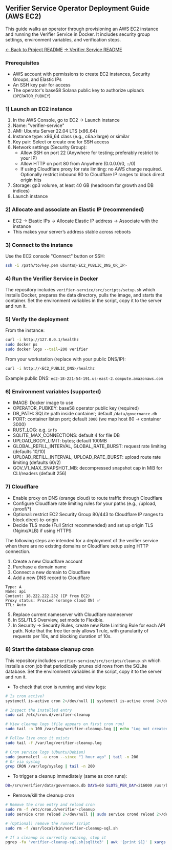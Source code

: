 ## Verifier Service Operator Deployment Guide (AWS EC2)

This guide walks an operator through provisioning an AWS EC2 instance and running the Verifier Service in Docker. It includes security group settings, environment variables, and verification steps.

[← Back to Project README](../README.md)
[→ Verifier Service README](README.md)

### Prerequisites

- AWS account with permissions to create EC2 instances, Security Groups, and Elastic IPs
- An SSH key pair for access
- The operator's base58 Solana public key to authorize uploads (`OPERATOR_PUBKEY`)

### 1) Launch an EC2 instance

1. In the AWS Console, go to EC2 → Launch instance
2. Name: "verifier-service"
3. AMI: Ubuntu Server 22.04 LTS (x86_64)
4. Instance type: x86_64 class (e.g., c6a.xlarge) or similar
5. Key pair: Select or create one for SSH access
6. Network settings (Security Group):
   - Allow SSH on port 22 (Anywhere for testing; preferably restrict to your IP)
   - Allow HTTP on port 80 from Anywhere (0.0.0.0/0, ::/0)
   - If using Cloudflare proxy for rate limiting: no AWS change required. Optionally restrict inbound 80 to Cloudflare IP ranges to block direct origin hits
7. Storage: gp3 volume, at least 40 GB (headroom for growth and DB indices)
8. Launch instance

### 2) Allocate and associate an Elastic IP (recommended)

- EC2 → Elastic IPs → Allocate Elastic IP address → Associate with the instance
- This makes your server’s address stable across reboots

### 3) Connect to the instance

Use the EC2 console "Connect" button or SSH:

```bash
ssh -i /path/to/key.pem ubuntu@<EC2_PUBLIC_DNS_OR_IP>
```

### 4) Run the Verifier Service in Docker

The repository includes `verifier-service/src/scripts/setup.sh` which installs Docker, prepares the data directory, pulls the image, and starts the container. Set the environment variables in the script, copy it to the server and run it.

### 5) Verify the deployment

From the instance:

```bash
curl -i http://127.0.0.1/healthz
sudo docker ps
sudo docker logs --tail=200 verifier
```

From your workstation (replace with your public DNS/IP):

```bash
curl -i http://<EC2_PUBLIC_DNS>/healthz
```

Example public DNS: `ec2-18-221-54-191.us-east-2.compute.amazonaws.com`

### 6) Environment variables (supported)

- IMAGE: Docker image to use
- OPERATOR_PUBKEY: base58 operator public key (required)
- DB_PATH: SQLite path inside container; default `/data/governance.db`
- PORT: container listen port; default `3000` (we map host 80 → container 3000)
- RUST_LOG: e.g. `info`
- SQLITE_MAX_CONNECTIONS: default 4 for file DB
- UPLOAD_BODY_LIMIT: bytes; default 100MB
- GLOBAL_REFILL_INTERVAL, GLOBAL_RATE_BURST: request rate limiting (defaults 10/10)
- UPLOAD_REFILL_INTERVAL, UPLOAD_RATE_BURST: upload route rate limiting (defaults 60/2)
- GOV_V1_MAX_SNAPSHOT_MB: decompressed snapshot cap in MiB for CLI/readers (default 256)

### 7) Cloudflare

- Enable proxy on DNS (orange cloud) to route traffic through Cloudflare
- Configure Cloudflare rate limiting rules for your paths (e.g., /upload, /proof/\*)
- Optional: restrict EC2 Security Group 80/443 to Cloudflare IP ranges to block direct-to-origin
- Decide TLS mode (Full Strict recommended) and set up origin TLS (Nginx/ALB) if using HTTPS

The following steps are intended for a deployment of the verifier service when
there are no existing domains or Cloudflare setup using HTTP connection.

1. Create a new Cloudflare account
2. Purchase a domain name
3. Connect a new domain to Cloudflare
4. Add a new DNS record to Cloudflare

```
Type: A
Name: api
Content: 18.222.222.232 (IP from EC2)
Proxy status: Proxied (orange cloud ON) ✅
TTL: Auto
```

5. Replace current nameserver with Cloudflare nameserver
6. In SSL/TLS Overview, set mode to Flexible.
7. In Security -> Security Rules, create new Rate Limiting Rule for each API path. Note that the free tier only allows 1 rule, with granularity of requests per 10s, and blocking duration of 10s.

### 8) Start the database cleanup cron

This repository includes `verifier-service/src/scripts/cleanup.sh` which installs a cron job that periodically prunes old rows from the SQLite database. Set the environment variables in the script, copy it to the server and run it.

- To check that cron is running and view logs:

```bash
# Is cron active?
systemctl is-active cron 2>/dev/null || systemctl is-active crond 2>/dev/null

# Inspect the installed entry
sudo cat /etc/cron.d/verifier-cleanup

# View cleanup logs (file appears on first cron run)
sudo tail -n 100 /var/log/verifier-cleanup.log || echo "Log not created yet; trigger a run or wait for the next schedule."

# Follow live once it exists
sudo tail -f /var/log/verifier-cleanup.log

# Cron service logs (Ubuntu/Debian)
sudo journalctl -u cron --since "1 hour ago" | tail -n 200
# Or via syslog
grep CRON /var/log/syslog | tail -n 200
```

- To trigger a cleanup immediately (same as cron runs):

```bash
DB=/srv/verifier/data/governance.db DAYS=60 SLOTS_PER_DAY=216000 /usr/bin/bash /usr/local/bin/verifier-cleanup-sql.sh
```

- Remove/kill the cleanup cron

```bash
# Remove the cron entry and reload cron
sudo rm -f /etc/cron.d/verifier-cleanup
sudo service cron reload 2>/dev/null || sudo service crond reload 2>/dev/null || true

# (Optional) remove the runner script
sudo rm -f /usr/local/bin/verifier-cleanup-sql.sh

# If a cleanup is currently running, stop it
pgrep -fa 'verifier-cleanup-sql.sh|sqlite3' | awk '{print $1}' | xargs -r sudo kill
```
